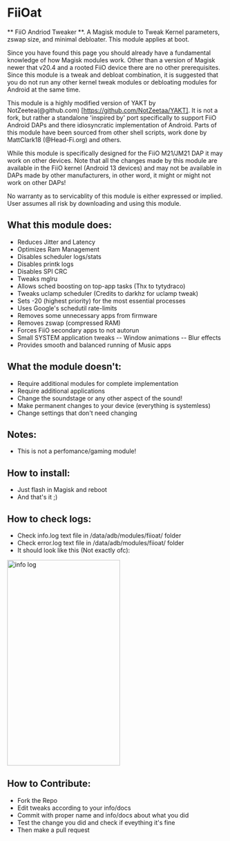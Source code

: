 # FiiOat
** FiiO Andriod Tweaker **. 
A Magisk module to Tweak Kernel parameters, zswap size, and minimal debloater. This module applies at boot.

Since you have found this page you should already have a fundamental knowledge of how Magisk modules work. Other than a version of Magisk newer that v20.4 and a rooted FiiO device there are no other prerequisites. Since this module is a tweak and debloat combination, it is suggested that you do not run any other kernel tweak modules or debloating modules for Android at the same time.

This module is a highly modified version of YAKT by NotZeetea(@github.com) [https://github.com/NotZeetaa/YAKT]. It is not a fork, but rather a standalone 'inspired by' port specifically to support FiiO Android DAPs and there idiosyncratic implementation of Android.
Parts of this module have been sourced from other shell scripts, work done by MattClark18 (@Head-Fi.org) and others.

While this module is specifically designed for the FiiO M21/JM21 DAP it may work on other devices. Note that all the changes made by this module are available in the FiiO kernel (Android 13 devices) and may not be available in DAPs made by other manufacturers, in other word, it might or might not work on other DAPs!

No warranty as to servicablity of this module is either expressed or implied. User assumes all risk by downloading and using this module.

## What this module does:
- Reduces Jitter and Latency
- Optimizes Ram Management
- Disables scheduler logs/stats
- Disables printk logs
- Disables SPI CRC
- Tweaks mglru
- Allows sched boosting on top-app tasks (Thx to tytydraco)
- Tweaks uclamp scheduler (Credits to darkhz for uclamp tweak)
- Sets -20 (highest priority) for the most essential processes
- Uses Google's schedutil rate-limits
- Removes some unnecessary apps from firmware
- Removes zswap (compressed RAM)
- Forces FiiO secondary apps to not autorun
- Small SYSTEM application tweaks
-- Window animations
-- Blur effects
- Provides smooth and balanced running of Music apps


## What the module doesn't:
- Require additional modules for complete implementation
- Require additional applications
- Change the soundstage or any other aspect of the sound!
- Make permanent changes to your device (everything is systemless)
- Change settings that don't need changing


## Notes:
- This is not a perfomance/gaming module!


## How to install:
- Just flash in Magisk and reboot
- And that's it ;)


## How to check logs:
- Check info.log text file in /data/adb/modules/fiioat/ folder
- Check error.log text file in /data/adb/modules/fiioat/ folder
- It should look like this (Not exactly ofc):
<img width="261" height="475" alt="info log" src="https://github.com/user-attachments/assets/884eccbe-c7ca-435b-8b63-ca15f112f3b8" />

## How to Contribute:
- Fork the Repo
- Edit tweaks according to your info/docs
- Commit with proper name and info/docs about what you did
- Test the change you did and check if eveything it's fine
- Then make a pull request
